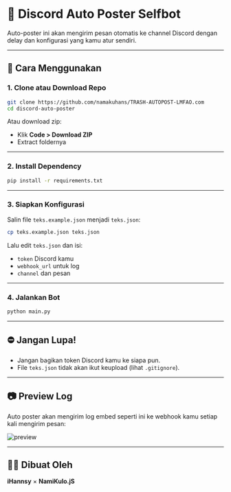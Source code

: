 # 🤖 Discord Auto Poster Selfbot

Auto-poster ini akan mengirim pesan otomatis ke channel Discord dengan delay dan konfigurasi yang kamu atur sendiri.

---

## 🚀 Cara Menggunakan

### 1. Clone atau Download Repo
```bash
git clone https://github.com/namakuhans/TRASH-AUTOPOST-LMFAO.com
cd discord-auto-poster
```

Atau download zip:
- Klik **Code > Download ZIP**
- Extract foldernya

---

### 2. Install Dependency
```bash
pip install -r requirements.txt
```

---

### 3. Siapkan Konfigurasi
Salin file `teks.example.json` menjadi `teks.json`:
```bash
cp teks.example.json teks.json
```

Lalu edit `teks.json` dan isi:
- `token` Discord kamu
- `webhook_url` untuk log
- `channel` dan pesan

---

### 4. Jalankan Bot
```bash
python main.py
```

---

## ⛔️ Jangan Lupa!
- Jangan bagikan token Discord kamu ke siapa pun.
- File `teks.json` tidak akan ikut keupload (lihat `.gitignore`).

---

## 📷 Preview Log
Auto poster akan mengirim log embed seperti ini ke webhook kamu setiap kali mengirim pesan:

![preview](https://cdn.discordapp.com/attachments/1334163100974452756/1372259788762644592/IMG_20250515_000952.jpg?ex=68262004&is=6824ce84&hm=2f0d8c9757ed2c45ba3202e6a72b78c9304ee669185faae1597950e9ddf02797&)

---

## 👨‍💼 Dibuat Oleh
**iHannsy** × **NamiKulo.jS**
